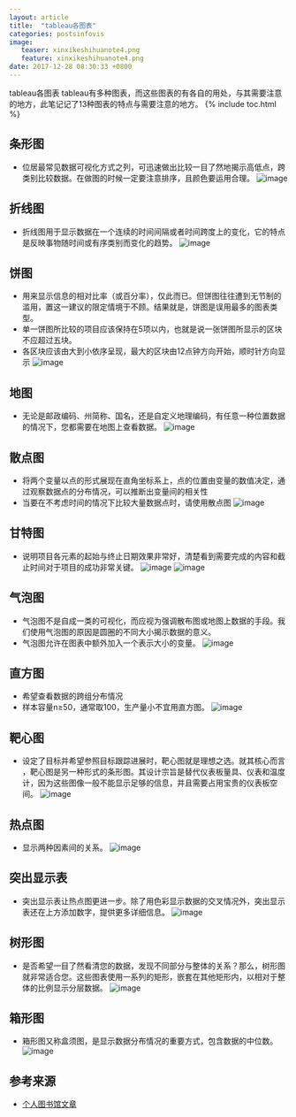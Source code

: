 ```yaml
---
layout: article
title:  "tableau各图表"
categories: postsinfovis
image:
   teaser: xinxikeshihuanote4.png
   feature: xinxikeshihuanote4.png
date: 2017-12-28 08:30:33 +0800
---
```

tableau各图表
tableau有多种图表，而这些图表的有各自的用处，与其需要注意的地方，此笔记记了13种图表的特点与需要注意的地方。
{% include toc.html %}


## 条形图
 -  位居最常见数据可视化方式之列，可迅速做出比较一目了然地揭示高低点，跨类别比较数据。在做图的时候一定要注意排序，且颜色要运用合理。
![image](https://Wen-ha.github.io/images/tableautu1.png)
## 折线图
 -  折线图用于显示数据在一个连续的时间间隔或者时间跨度上的变化，它的特点是反映事物随时间或有序类别而变化的趋势。
![image](https://Wen-ha.github.io/images/tableautu2.png)
## 饼图
 -  用来显示信息的相对比率（或百分率），仅此而已。但饼图往往遭到无节制的滥用，置这一建议的限定情境于不顾。结果就是，饼图是误用最多的图表类型。
 - 单一饼图所比较的项目应该保持在5项以内，也就是说一张饼图所显示的区块不应超过五块。
 - 各区块应该由大到小依序呈现，最大的区块由12点钟方向开始，顺时针方向显示
![image](https://Wen-ha.github.io/images/tableautu3.png)
## 地图
 -  无论是邮政编码、州简称、国名，还是自定义地理编码，有任意一种位置数据的情况下，您都需要在地图上查看数据。
![image](https://Wen-ha.github.io/images/tableautu4.png)
## 散点图
 -  将两个变量以点的形式展现在直角坐标系上，点的位置由变量的数值决定，通过观察数据点的分布情况，可以推断出变量间的相关性
 - 当要在不考虑时间的情况下比较大量数据点时，请使用散点图
![image](https://Wen-ha.github.io/images/tableautu5.png)
## 甘特图
 -  说明项目各元素的起始与终止日期效果非常好，清楚看到需要完成的内容和截止时间对于项目的成功非常关键。
![image](https://Wen-ha.github.io/images/tableautu6.png)
![image](https://Wen-ha.github.io/images/tableautu7.png)
## 气泡图
 -  气泡图不是自成一类的可视化，而应视为强调散布图或地图上数据的手段。我们使用气泡图的原因是圆圈的不同大小揭示数据的意义。
 - 气泡图允许在图表中额外加入一个表示大小的变量。
![image](https://Wen-ha.github.io/images/tableautu8.png)
## 直方图
 -  希望查看数据的跨组分布情况
 - 样本容量n≥50，通常取100，生产量小不宜用直方图。
![image](https://Wen-ha.github.io/images/tableautu9.png)
## 靶心图
 -  设定了目标并希望参照目标跟踪进展时，靶心图就是理想之选。就其核心而言 ，靶心图是另一种形式的条形图。其设计宗旨是替代仪表板量具、仪表和温度计，因为这些图像一般不能显示足够的信息，并且需要占用宝贵的仪表板空间。
![image](https://Wen-ha.github.io/images/tableautu10.png)
## 热点图
 -  显示两种因素间的关系。
![image](https://Wen-ha.github.io/images/tableautu11.png)
## 突出显示表
 -  突出显示表让热点图更进一步。除了用色彩显示数据的交叉情况外，突出显示表还在上方添加数字，提供更多详细信息。
![image](https://Wen-ha.github.io/images/tableautu12.png)
## 树形图
 -  是否希望一目了然看清您的数据，发现不同部分与整体的关系？那么，树形图就非常适合您。这些图表使用一系列的矩形，嵌套在其他矩形内，以相对于整体的比例显示分层数据。
![image](https://Wen-ha.github.io/images/tableautu13.png)
## 箱形图
 -  箱形图又称盒须图，是显示数据分布情况的重要方式，包含数据的中位数。
![image](https://Wen-ha.github.io/images/tableautu14.png)

## 参考来源
 * [个人图书馆文章](http://www.360doc.com/content/18/0107/11/51775980_719785879.shtml)


